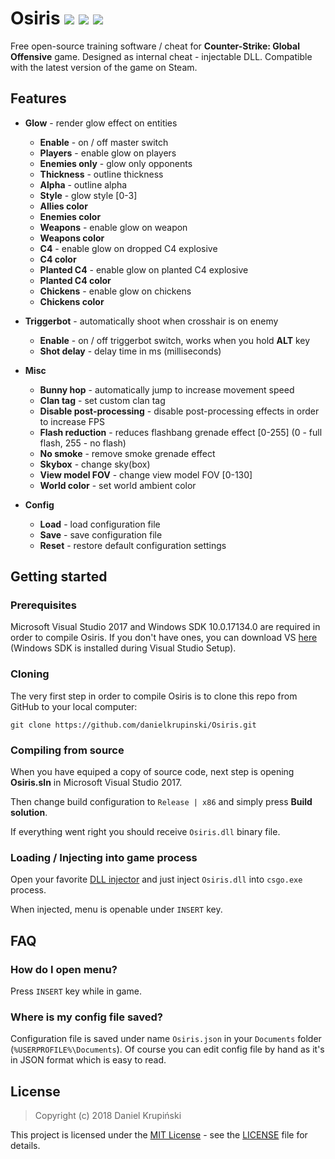 # Osiris ![](https://img.shields.io/badge/language-C%2B%2B-%23f34b7d.svg) ![](https://img.shields.io/badge/game-CS%3AGO-yellow.svg) ![](https://img.shields.io/badge/license-MIT-blue.svg)

Free open-source training software / cheat for **Counter-Strike: Global Offensive** game. Designed as internal cheat - injectable DLL. Compatible with the latest version of the game on Steam.

## Features

* **Glow** - render glow effect on entities
    * **Enable** - on / off master switch
    * **Players** - enable glow on players
    * **Enemies only** - glow only opponents
    * **Thickness** - outline thickness
    * **Alpha** - outline alpha
    * **Style** - glow style [0-3]
    * **Allies color**
    * **Enemies color**
    * **Weapons** - enable glow on weapon
    * **Weapons color**
    * **C4** - enable glow on dropped C4 explosive
    * **C4 color**
    * **Planted C4** - enable glow on planted C4 explosive
    * **Planted C4 color**
    * **Chickens** - enable glow on chickens
    * **Chickens color**

* **Triggerbot** - automatically shoot when crosshair is on enemy
    * **Enable** - on / off triggerbot switch, works when you hold **ALT** key
    * **Shot delay** - delay time in ms (milliseconds)

* **Misc**
    * **Bunny hop** - automatically jump to increase movement speed
    * **Clan tag** - set custom clan tag
    * **Disable post-processing** - disable post-processing effects in order to increase FPS
    * **Flash reduction** - reduces flashbang grenade effect [0-255] (0 - full flash, 255 - no flash)
    * **No smoke** - remove smoke grenade effect
    * **Skybox** - change sky(box)
    * **View model FOV** - change view model FOV [0-130]
    * **World color** - set world ambient color

* **Config**
    * **Load** - load configuration file
    * **Save** - save configuration file
    * **Reset** - restore default configuration settings

## Getting started

### Prerequisites
Microsoft Visual Studio 2017 and Windows SDK 10.0.17134.0 are required in order to compile Osiris. If you don't have ones, you can download VS [here](https://visualstudio.microsoft.com/) (Windows SDK is installed during Visual Studio Setup).

### Cloning
The very first step in order to compile Osiris is to clone this repo from GitHub to your local computer:
```
git clone https://github.com/danielkrupinski/Osiris.git
```

### Compiling from source

When you have equiped a copy of source code, next step is opening **Osiris.sln** in Microsoft Visual Studio 2017.

Then change build configuration to `Release | x86` and simply press **Build solution**.

If everything went right you should receive `Osiris.dll`  binary file.

### Loading / Injecting into game process

Open your favorite [DLL injector](https://en.wikipedia.org/wiki/DLL_injection) and just inject `Osiris.dll` into `csgo.exe` process.

When injected, menu is openable under `INSERT` key.

## FAQ

### How do I open menu?
Press `INSERT` key while in game.

### Where is my config file saved?
Configuration file is saved under name `Osiris.json` in your `Documents` folder (`%USERPROFILE%\Documents`). Of course you can edit config file by hand as it's in JSON format which is easy to read.

## License

> Copyright (c) 2018 Daniel Krupiński

This project is licensed under the [MIT License](https://opensource.org/licenses/mit-license.php) - see the [LICENSE](LICENSE) file for details.
